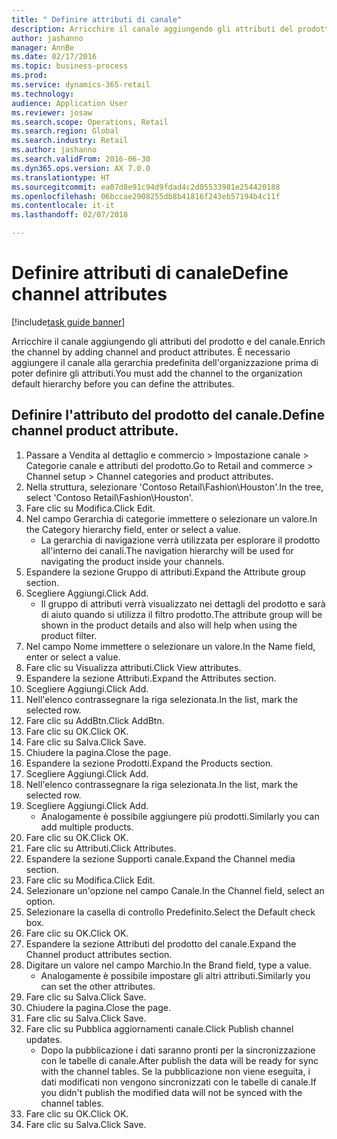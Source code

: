```yaml
--- 
title: " Definire attributi di canale"
description: Arricchire il canale aggiungendo gli attributi del prodotto e del canale.
author: jashanno
manager: AnnBe
ms.date: 02/17/2016
ms.topic: business-process
ms.prod: 
ms.service: dynamics-365-retail
ms.technology: 
audience: Application User
ms.reviewer: josaw
ms.search.scope: Operations, Retail
ms.search.region: Global
ms.search.industry: Retail
ms.author: jashanno
ms.search.validFrom: 2016-06-30
ms.dyn365.ops.version: AX 7.0.0
ms.translationtype: HT
ms.sourcegitcommit: ea07d8e91c94d9fdad4c2d05533981e254420188
ms.openlocfilehash: 06bccae2908255db8b41816f243eb57194b4c11f
ms.contentlocale: it-it
ms.lasthandoff: 02/07/2018

---
```

# <a name="define-channel-attributes"></a><span data-ttu-id="28d50-103"> Definire attributi di canale</span><span class="sxs-lookup"><span data-stu-id="28d50-103">Define channel attributes</span></span>

[!include[task guide banner](../includes/task-guide-banner.md)]

<span data-ttu-id="28d50-104">Arricchire il canale aggiungendo gli attributi del prodotto e del canale.</span><span class="sxs-lookup"><span data-stu-id="28d50-104">Enrich the channel by adding channel and product attributes.</span></span> <span data-ttu-id="28d50-105">È necessario aggiungere il canale alla gerarchia predefinita dell'organizzazione prima di poter definire gli attributi.</span><span class="sxs-lookup"><span data-stu-id="28d50-105">You must add the channel to the organization default hierarchy before you can define the attributes.</span></span>


## <a name="define-channel-product-attribute"></a><span data-ttu-id="28d50-106">Definire l'attributo del prodotto del canale.</span><span class="sxs-lookup"><span data-stu-id="28d50-106">Define channel product attribute.</span></span>
1. <span data-ttu-id="28d50-107">Passare a Vendita al dettaglio e commercio > Impostazione canale > Categorie canale e attributi del prodotto.</span><span class="sxs-lookup"><span data-stu-id="28d50-107">Go to Retail and commerce > Channel setup > Channel categories and product attributes.</span></span>
2. <span data-ttu-id="28d50-108">Nella struttura, selezionare 'Contoso Retail\Fashion\Houston'.</span><span class="sxs-lookup"><span data-stu-id="28d50-108">In the tree, select 'Contoso Retail\Fashion\Houston'.</span></span>
3. <span data-ttu-id="28d50-109">Fare clic su Modifica.</span><span class="sxs-lookup"><span data-stu-id="28d50-109">Click Edit.</span></span>
4. <span data-ttu-id="28d50-110">Nel campo Gerarchia di categorie immettere o selezionare un valore.</span><span class="sxs-lookup"><span data-stu-id="28d50-110">In the Category hierarchy field, enter or select a value.</span></span>
    * <span data-ttu-id="28d50-111">La gerarchia di navigazione verrà utilizzata per esplorare il prodotto all'interno dei canali.</span><span class="sxs-lookup"><span data-stu-id="28d50-111">The navigation hierarchy will be used for navigating the product inside your channels.</span></span>  
5. <span data-ttu-id="28d50-112">Espandere la sezione Gruppo di attributi.</span><span class="sxs-lookup"><span data-stu-id="28d50-112">Expand the Attribute group section.</span></span>
6. <span data-ttu-id="28d50-113">Scegliere Aggiungi.</span><span class="sxs-lookup"><span data-stu-id="28d50-113">Click Add.</span></span>
    * <span data-ttu-id="28d50-114">Il gruppo di attributi verrà visualizzato nei dettagli del prodotto e sarà di aiuto quando si utilizza il filtro prodotto.</span><span class="sxs-lookup"><span data-stu-id="28d50-114">The attribute group will be shown in the product details and also will help when using the product filter.</span></span>  
7. <span data-ttu-id="28d50-115">Nel campo Nome immettere o selezionare un valore.</span><span class="sxs-lookup"><span data-stu-id="28d50-115">In the Name field, enter or select a value.</span></span>
8. <span data-ttu-id="28d50-116">Fare clic su Visualizza attributi.</span><span class="sxs-lookup"><span data-stu-id="28d50-116">Click View attributes.</span></span>
9. <span data-ttu-id="28d50-117">Espandere la sezione Attributi.</span><span class="sxs-lookup"><span data-stu-id="28d50-117">Expand the Attributes section.</span></span>
10. <span data-ttu-id="28d50-118">Scegliere Aggiungi.</span><span class="sxs-lookup"><span data-stu-id="28d50-118">Click Add.</span></span>
11. <span data-ttu-id="28d50-119">Nell'elenco contrassegnare la riga selezionata.</span><span class="sxs-lookup"><span data-stu-id="28d50-119">In the list, mark the selected row.</span></span>
12. <span data-ttu-id="28d50-120">Fare clic su AddBtn.</span><span class="sxs-lookup"><span data-stu-id="28d50-120">Click AddBtn.</span></span>
13. <span data-ttu-id="28d50-121">Fare clic su OK.</span><span class="sxs-lookup"><span data-stu-id="28d50-121">Click OK.</span></span>
14. <span data-ttu-id="28d50-122">Fare clic su Salva.</span><span class="sxs-lookup"><span data-stu-id="28d50-122">Click Save.</span></span>
15. <span data-ttu-id="28d50-123">Chiudere la pagina.</span><span class="sxs-lookup"><span data-stu-id="28d50-123">Close the page.</span></span>
16. <span data-ttu-id="28d50-124">Espandere la sezione Prodotti.</span><span class="sxs-lookup"><span data-stu-id="28d50-124">Expand the Products section.</span></span>
17. <span data-ttu-id="28d50-125">Scegliere Aggiungi.</span><span class="sxs-lookup"><span data-stu-id="28d50-125">Click Add.</span></span>
18. <span data-ttu-id="28d50-126">Nell'elenco contrassegnare la riga selezionata.</span><span class="sxs-lookup"><span data-stu-id="28d50-126">In the list, mark the selected row.</span></span>
19. <span data-ttu-id="28d50-127">Scegliere Aggiungi.</span><span class="sxs-lookup"><span data-stu-id="28d50-127">Click Add.</span></span>
    * <span data-ttu-id="28d50-128">Analogamente è possibile aggiungere più prodotti.</span><span class="sxs-lookup"><span data-stu-id="28d50-128">Similarly you can add multiple products.</span></span>  
20. <span data-ttu-id="28d50-129">Fare clic su OK.</span><span class="sxs-lookup"><span data-stu-id="28d50-129">Click OK.</span></span>
21. <span data-ttu-id="28d50-130">Fare clic su Attributi.</span><span class="sxs-lookup"><span data-stu-id="28d50-130">Click Attributes.</span></span>
22. <span data-ttu-id="28d50-131">Espandere la sezione Supporti canale.</span><span class="sxs-lookup"><span data-stu-id="28d50-131">Expand the Channel media section.</span></span>
23. <span data-ttu-id="28d50-132">Fare clic su Modifica.</span><span class="sxs-lookup"><span data-stu-id="28d50-132">Click Edit.</span></span>
24. <span data-ttu-id="28d50-133">Selezionare un'opzione nel campo Canale.</span><span class="sxs-lookup"><span data-stu-id="28d50-133">In the Channel field, select an option.</span></span>
25. <span data-ttu-id="28d50-134">Selezionare la casella di controllo Predefinito.</span><span class="sxs-lookup"><span data-stu-id="28d50-134">Select the Default check box.</span></span>
26. <span data-ttu-id="28d50-135">Fare clic su OK.</span><span class="sxs-lookup"><span data-stu-id="28d50-135">Click OK.</span></span>
27. <span data-ttu-id="28d50-136">Espandere la sezione Attributi del prodotto del canale.</span><span class="sxs-lookup"><span data-stu-id="28d50-136">Expand the Channel product attributes section.</span></span>
28. <span data-ttu-id="28d50-137">Digitare un valore nel campo Marchio.</span><span class="sxs-lookup"><span data-stu-id="28d50-137">In the Brand field, type a value.</span></span>
    * <span data-ttu-id="28d50-138">Analogamente è possibile impostare gli altri attributi.</span><span class="sxs-lookup"><span data-stu-id="28d50-138">Similarly you can set the other attributes.</span></span>  
29. <span data-ttu-id="28d50-139">Fare clic su Salva.</span><span class="sxs-lookup"><span data-stu-id="28d50-139">Click Save.</span></span>
30. <span data-ttu-id="28d50-140">Chiudere la pagina.</span><span class="sxs-lookup"><span data-stu-id="28d50-140">Close the page.</span></span>
31. <span data-ttu-id="28d50-141">Fare clic su Salva.</span><span class="sxs-lookup"><span data-stu-id="28d50-141">Click Save.</span></span>
32. <span data-ttu-id="28d50-142">Fare clic su Pubblica aggiornamenti canale.</span><span class="sxs-lookup"><span data-stu-id="28d50-142">Click Publish channel updates.</span></span>
    * <span data-ttu-id="28d50-143">Dopo la pubblicazione i dati saranno pronti per la sincronizzazione con le tabelle di canale.</span><span class="sxs-lookup"><span data-stu-id="28d50-143">After publish the data will be ready for sync with the channel tables.</span></span> <span data-ttu-id="28d50-144">Se la pubblicazione non viene eseguita, i dati modificati non vengono sincronizzati con le tabelle di canale.</span><span class="sxs-lookup"><span data-stu-id="28d50-144">If you didn't publish the modified data will not be synced with the channel tables.</span></span>  
33. <span data-ttu-id="28d50-145">Fare clic su OK.</span><span class="sxs-lookup"><span data-stu-id="28d50-145">Click OK.</span></span>
34. <span data-ttu-id="28d50-146">Fare clic su Salva.</span><span class="sxs-lookup"><span data-stu-id="28d50-146">Click Save.</span></span>


